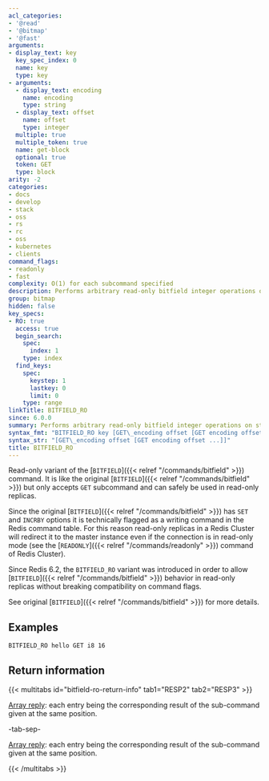 ```yaml
---
acl_categories:
- '@read'
- '@bitmap'
- '@fast'
arguments:
- display_text: key
  key_spec_index: 0
  name: key
  type: key
- arguments:
  - display_text: encoding
    name: encoding
    type: string
  - display_text: offset
    name: offset
    type: integer
  multiple: true
  multiple_token: true
  name: get-block
  optional: true
  token: GET
  type: block
arity: -2
categories:
- docs
- develop
- stack
- oss
- rs
- rc
- oss
- kubernetes
- clients
command_flags:
- readonly
- fast
complexity: O(1) for each subcommand specified
description: Performs arbitrary read-only bitfield integer operations on strings.
group: bitmap
hidden: false
key_specs:
- RO: true
  access: true
  begin_search:
    spec:
      index: 1
    type: index
  find_keys:
    spec:
      keystep: 1
      lastkey: 0
      limit: 0
    type: range
linkTitle: BITFIELD_RO
since: 6.0.0
summary: Performs arbitrary read-only bitfield integer operations on strings.
syntax_fmt: "BITFIELD_RO key [GET\_encoding offset [GET encoding offset ...]]"
syntax_str: "[GET\_encoding offset [GET encoding offset ...]]"
title: BITFIELD_RO
---
```

Read-only variant of the [`BITFIELD`]({{< relref "/commands/bitfield" >}}) command.
It is like the original [`BITFIELD`]({{< relref "/commands/bitfield" >}}) but only accepts `GET` subcommand and can safely be used in read-only replicas.

Since the original [`BITFIELD`]({{< relref "/commands/bitfield" >}}) has `SET` and `INCRBY` options it is technically flagged as a writing command in the Redis command table.
For this reason read-only replicas in a Redis Cluster will redirect it to the master instance even if the connection is in read-only mode (see the [`READONLY`]({{< relref "/commands/readonly" >}}) command of Redis Cluster).

Since Redis 6.2, the `BITFIELD_RO` variant was introduced in order to allow [`BITFIELD`]({{< relref "/commands/bitfield" >}}) behavior in read-only replicas without breaking compatibility on command flags.

See original [`BITFIELD`]({{< relref "/commands/bitfield" >}}) for more details.

## Examples

```
BITFIELD_RO hello GET i8 16
```

## Return information

{{< multitabs id="bitfield-ro-return-info" 
    tab1="RESP2" 
    tab2="RESP3" >}}

[Array reply](../../develop/reference/protocol-spec#arrays): each entry being the corresponding result of the sub-command given at the same position.

-tab-sep-

[Array reply](../../develop/reference/protocol-spec#arrays): each entry being the corresponding result of the sub-command given at the same position.

{{< /multitabs >}}
